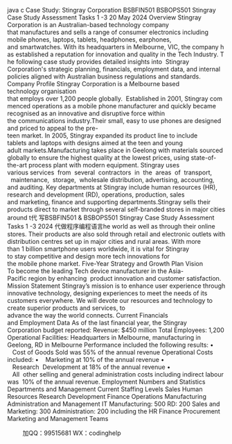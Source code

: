 java c
Case Study: Stingray Corporation 
BSBFIN501  BSBOPS501 Stingray Case Study 
Assessment Tasks 1 -3 
20 May 2024 
Overview Stingray Corporation is an Australian-based technology company that manufactures and sells a range of consumer electronics including mobile phones, laptops, tablets, headphones, earphones, and smartwatches. With its headquarters in Melbourne, VIC, the company has established a reputation for innovation and quality in the Tech Industry. The following case study provides detailed insights into  Stingray Corporation's strategic planning, financials, employment data, and internal policies aligned with Australian business regulations and standards.
Company Profile Stingray Corporation is a Melbourne based technology organisation that employs over 1,200 people globally.  Established in 2001, Stingray commenced operations as a mobile phone manufacturer and quickly became recognised as an innovative and disruptive force within the communications industry.Their small, easy to use phones are designed and priced to appeal to the pre-teen market. In 2005, Stingray expanded its product line to include tablets and laptops with designs aimed at the teen and young adult markets.Manufacturing takes place in Geelong with materials sourced globally to ensure the highest quality at the lowest prices, using state-of-the-art process plant with modern equipment. Stingray uses various services  from  several  contractors  in  the  areas  of  transport,   maintenance,  storage,  wholesale distribution, advertising, accounting, and auditing.
Key departments at Stingray include human resources (HR), research and development (RD), operations, production, sales and marketing, finance and supporting departments.Stingray sells their products direct to market through several self-branded stores in major cities around t代 写BSBFIN501 & BSBOPS501 Stingray Case Study Assessment Tasks 1 -3 2024
代做程序编程语言he world as well as through their online stores. Their products are also sold through retail and electronic outlets with distribution centres set up in major cities and rural areas.
With more than 1 billion smartphone users worldwide, it is vital for Stingray to stay competitive and design more tech innovations for the mobile phone market.
Five-Year Strategy and Growth Plan 
Vision 
To become the leading Tech device manufacturer in the Asia-Pacific region by enhancing  product innovation and customer satisfaction.
Mission Statement Stingray’s mission is to enhance user experience through innovative technology, designing experiences to meet the needs of its customers everywhere. We will devote our resources and technology to create superior products and services, to advance the way the world connects.
Current Financials and Employment Data 
As of the last financial year, the Stingray Corporation budget reported:
Revenue: $450 million 
Total Employees: 1,200
Operational Facilities: Headquarters in Melbourne, manufacturing in Geelong, RD in Melbourne
Performance included the following results: 
•    Cost of Goods Sold was 55% of the annual revenue
Operational Costs included: 
•    Marketing at 10% of the annual revenue
•    Research  Development at 18% of the annual revenue
•    All  other selling and general administration costs including indirect labour was  10% of the annual revenue.
Employment Numbers and Statistics Departments and Management Current Staffing Levels Sales Human Resources Research  Development Finance Operations Manufacturing Administration and Management IT Manufacturing: 500 RD: 200 Sales and Marketing: 300 Administration: 200 including the HR Finance Procurement Marketing and Management Teams 






         
加QQ：99515681  WX：codinghelp
